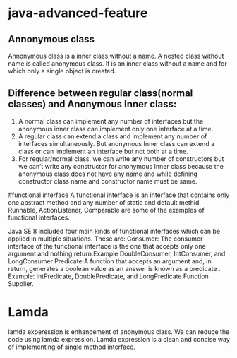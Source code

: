 # java-advanced-feature
## Annonymous class 
Annonymous class is a inner class without a name. A nested class without name is called anonymous class.
It is an inner class without a name and for which only a single object is created.

## Difference between regular class(normal classes) and Anonymous Inner class:

1. A normal class can implement any number of interfaces but the anonymous inner class can implement only one interface at a time.
2. A regular class can extend a class and implement any number of interfaces simultaneously. But anonymous Inner class can extend a class or can implement an interface but not both at a time.
3. For regular/normal class, we can write any number of constructors but we can’t write any constructor for anonymous Inner class because the anonymous class does not have any name and while defining constructor
class name and constructor name must be same.

#functional interface
A functional interface is an interface that contains only one abstract method and any number of static and default methid.
Runnable, ActionListener, Comparable are some of the examples of functional interfaces. 



Java SE 8 included four main kinds of functional interfaces which can be applied in multiple situations. These are:
Consumer: The consumer interface of the functional interface is the one that accepts only one argument and nothing return:Example DoubleConsumer, IntConsumer, and LongConsumer
Predicate:A function that accepts an argument and, in return, generates a boolean value as an answer is known as a predicate .
Example: IntPredicate, DoublePredicate, and LongPredicate
Function 
Supplier.





# Lamda
lamda experession is enhancement of anonymous class.
We can reduce the code using lamda expression.
Lamda expression is a clean and concise way of implementing of single method interface.
